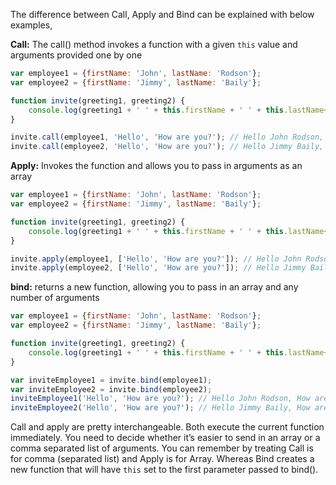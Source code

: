 
 The difference between Call, Apply and Bind can be explained with below examples,

 **Call:** The call() method invokes a function with a given `this` value and arguments provided one by one

 ```javascript
 var employee1 = {firstName: 'John', lastName: 'Rodson'};
 var employee2 = {firstName: 'Jimmy', lastName: 'Baily'};

 function invite(greeting1, greeting2) {
     console.log(greeting1 + ' ' + this.firstName + ' ' + this.lastName+ ', '+ greeting2);
 }

 invite.call(employee1, 'Hello', 'How are you?'); // Hello John Rodson, How are you?
 invite.call(employee2, 'Hello', 'How are you?'); // Hello Jimmy Baily, How are you?
 ```

 **Apply:** Invokes the function and allows you to pass in arguments as an array

 ```javascript
 var employee1 = {firstName: 'John', lastName: 'Rodson'};
 var employee2 = {firstName: 'Jimmy', lastName: 'Baily'};

 function invite(greeting1, greeting2) {
     console.log(greeting1 + ' ' + this.firstName + ' ' + this.lastName+ ', '+ greeting2);
 }

 invite.apply(employee1, ['Hello', 'How are you?']); // Hello John Rodson, How are you?
 invite.apply(employee2, ['Hello', 'How are you?']); // Hello Jimmy Baily, How are you?
 ```

 **bind:** returns a new function, allowing you to pass in an array and any number of arguments

 ```javascript
 var employee1 = {firstName: 'John', lastName: 'Rodson'};
 var employee2 = {firstName: 'Jimmy', lastName: 'Baily'};

 function invite(greeting1, greeting2) {
     console.log(greeting1 + ' ' + this.firstName + ' ' + this.lastName+ ', '+ greeting2);
 }

 var inviteEmployee1 = invite.bind(employee1);
 var inviteEmployee2 = invite.bind(employee2);
 inviteEmployee1('Hello', 'How are you?'); // Hello John Rodson, How are you?
 inviteEmployee2('Hello', 'How are you?'); // Hello Jimmy Baily, How are you?
 ```

 Call and apply are pretty interchangeable. Both execute the current function immediately. You need to decide whether it’s easier to send in an array or a comma separated list of arguments. You can remember by treating Call is for comma (separated list) and Apply is for Array. Whereas Bind creates a new function that will have `this` set to the first parameter passed to bind().
